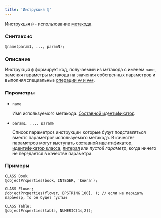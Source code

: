 ```yaml
---
title: 'Инструкция @'
---
```


Инструкция `@` - использование [метакода](Metaprogramming.md#metacode).

### Синтаксис

    @name(param1, ..., paramN);

### Описание

Инструкция `@` формирует код, получаемый из метакода с именем `name`, заменяя параметры метакода на значения собственных параметров и выполняя специальные [операции `##` и `###`](Metaprogramming.md#concat). 

### Параметры 

- `name`

    Имя используемого метакода. [Составной идентификатор](IDs.md#cid).  

- `param1, ..., paramN`

    Список параметров инструкции, которые будут подставляться вместо параметров используемого метакода. В качестве параметров могут выступать [составной идентификатор](IDs.md#cid), [идентификатор класса](IDs.md#classid), [литерал](Literals.md) или *пустой параметр*, когда ничего не передается в качестве параметра.

### Примеры

```lsf
CLASS Book;
@objectProperties(book, INTEGER, 'Книга');

CLASS Flower;
@objectProperties(flower, BPSTRING[100], ); // если не передать параметр, то он будет пустым

CLASS Table;
@objectProperties(table, NUMERIC[14,2]);
```

